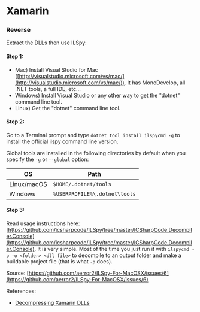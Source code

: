 # Xamarin

### Reverse

Extract the DLLs then use ILSpy:

#### Step 1:

* Mac) Install Visual Studio for Mac ([http://visualstudio.microsoft.com/vs/mac/](http://visualstudio.microsoft.com/vs/mac/)). It has MonoDevelop, all .NET tools, a full IDE, etc...
* Windows) Install Visual Studio or any other way to get the "dotnet" command line tool.
* Linux) Get the "dotnet" command line tool.

#### Step 2:

Go to a Terminal prompt and type `dotnet tool install ilspycmd -g` to install the official ilspy command line version.

Global tools are installed in the following directories by default when you specify the `-g` or `--global` option:

| OS          | Path                          |
| ----------- | ----------------------------- |
| Linux/macOS | `$HOME/.dotnet/tools`         |
| Windows     | `%USERPROFILE%\.dotnet\tools` |

#### Step 3:

Read usage instructions here: [https://github.com/icsharpcode/ILSpy/tree/master/ICSharpCode.Decompiler.Console](https://github.com/icsharpcode/ILSpy/tree/master/ICSharpCode.Decompiler.Console). It is very simple. Most of the time you just run it with `ilspycmd -p -o <folder> <dll file>` to decompile to an output folder and make a buildable project file (that is what `-p` does).

Source: [https://github.com/aerror2/ILSpy-For-MacOSX/issues/6](https://github.com/aerror2/ILSpy-For-MacOSX/issues/6)

References:

- [Decompressing Xamarin DLLs](https://www.x41-dsec.de/security/news/working/research/2020/09/22/xamarin-dll-decompression/)

